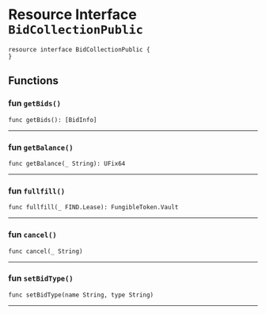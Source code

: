 # Resource Interface `BidCollectionPublic`

```cadence
resource interface BidCollectionPublic {
}
```

## Functions

### fun `getBids()`

```cadence
func getBids(): [BidInfo]
```

---

### fun `getBalance()`

```cadence
func getBalance(_ String): UFix64
```

---

### fun `fullfill()`

```cadence
func fullfill(_ FIND.Lease): FungibleToken.Vault
```

---

### fun `cancel()`

```cadence
func cancel(_ String)
```

---

### fun `setBidType()`

```cadence
func setBidType(name String, type String)
```

---
